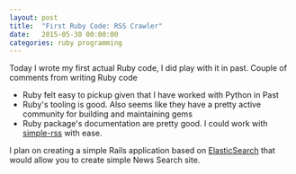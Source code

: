 ```yaml
---
layout: post
title:  "First Ruby Code: RSS Crawler"
date:   2015-05-30 00:00:00
categories: ruby programming
---
```


Today I wrote my first actual Ruby code, I did play with it in past. Couple of comments from writing Ruby code

* Ruby felt easy to pickup given that I have worked with Python in Past
* Ruby's tooling is good. Also seems like they have a pretty active community for building and maintaining gems
* Ruby package's documentation are pretty good. I could work with [simple-rss](http://www.rubydoc.info/gems/simple-rss/1.3.1) with ease.

I plan on creating a simple Rails application based on [ElasticSearch](https://www.elastic.co/) that would allow you to create simple News Search site.  
